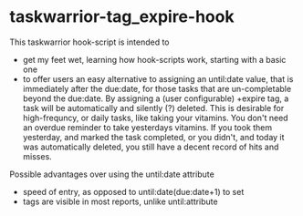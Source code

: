 # taskwarrior-tag_expire-hook

This taskwarrior hook-script is intended to
- get my feet wet, learning how hook-scripts work, starting with a basic one
- to offer users an easy alternative to assigning an until:date value, that is immediately after the due:date, for those tasks that are un-completable beyond the due:date. 
By assigning a (user configurable) +expire tag, a task will be automatically and silently (?) deleted. This is desirable for high-frequncy, or daily tasks, like taking your vitamins. You don't need an overdue reminder to take yesterdays vitamins. If you took them yesterday, and marked the task completed, or you didn't, and today it was automatically deleted, you still have a decent record of hits and misses. 

Possible advantages over using the until:date attribute 
- speed of entry, as opposed to until:date(due:date+1) to set
- tags are visible in most reports, unlike until:attribute
